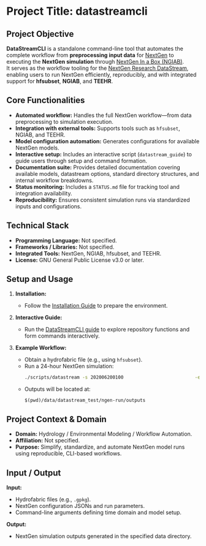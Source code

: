 # Project Title: **datastreamcli**

## Project Objective  
**DataStreamCLI** is a standalone command-line tool that automates the complete workflow from **preprocessing input data** for [NextGen](https://github.com/NOAA-OWP/ngen) to executing the **NextGen simulation** through [NextGen In a Box (NGIAB)](https://github.com/CIROH-UA/NGIAB-CloudInfra).  
It serves as the workflow tooling for the [NextGen Research DataStream](https://github.com/CIROH-UA/ngen-datastream), enabling users to run NextGen efficiently, reproducibly, and with integrated support for **hfsubset**, **NGIAB**, and **TEEHR**.

## Core Functionalities  
- **Automated workflow:** Handles the full NextGen workflow—from data preprocessing to simulation execution.  
- **Integration with external tools:** Supports tools such as `hfsubset`, NGIAB, and TEEHR.  
- **Model configuration automation:** Generates configurations for available NextGen models.  
- **Interactive setup:** Includes an interactive script (`datastream_guide`) to guide users through setup and command formation.  
- **Documentation suite:** Provides detailed documentation covering available models, datastream options, standard directory structures, and internal workflow breakdowns.  
- **Status monitoring:** Includes a `STATUS.md` file for tracking tool and integration availability.  
- **Reproducibility:** Ensures consistent simulation runs via standardized inputs and configurations.  

## Technical Stack  
- **Programming Language:** Not specified.  
- **Frameworks / Libraries:** Not specified.  
- **Integrated Tools:** NextGen, NGIAB, hfsubset, and TEEHR.  
- **License:** GNU General Public License v3.0 or later.  

## Setup and Usage  
1. **Installation:**  
   - Follow the [Installation Guide](https://github.com/CIROH-UA/datastreamcli/blob/main/INSTALL.md) to prepare the environment.  

2. **Interactive Guide:**  
   - Run the [DataStreamCLI guide](https://github.com/CIROH-UA/datastreamcli/blob/main/scripts/datastream_guide) to explore repository functions and form commands interactively.  

3. **Example Workflow:**  
   - Obtain a hydrofabric file (e.g., using `hfsubset`).  
   - Run a 24-hour NextGen simulation:  
     ```bash
     ./scripts/datastream -s 202006200100                          -e 202006210000                          -C NWM_RETRO_V3                          -d $(pwd)/data/datastream_test                          -g $(pwd)/palisade.gpkg                          -R $(pwd)/configs/ngen/realization_sloth_nom_cfe_pet_troute.json                          -n 4
     ```
   - Outputs will be located at:  
     ```
     $(pwd)/data/datastream_test/ngen-run/outputs
     ```

## Project Context & Domain  
- **Domain:** Hydrology / Environmental Modeling / Workflow Automation.  
- **Affiliation:** Not specified.  
- **Purpose:** Simplify, standardize, and automate NextGen model runs using reproducible, CLI-based workflows.  

## Input / Output  
**Input:**  
- Hydrofabric files (e.g., `.gpkg`).  
- NextGen configuration JSONs and run parameters.  
- Command-line arguments defining time domain and model setup.  

**Output:**  
- NextGen simulation outputs generated in the specified data directory.  
